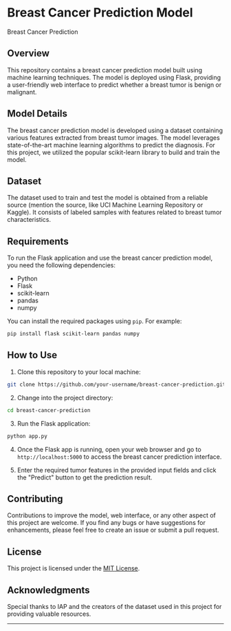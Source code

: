 # Breast Cancer Prediction Model

Breast Cancer Prediction

## Overview

This repository contains a breast cancer prediction model built using machine learning techniques. The model is deployed using Flask, providing a user-friendly web interface to predict whether a breast tumor is benign or malignant.

## Model Details

The breast cancer prediction model is developed using a dataset containing various features extracted from breast tumor images. The model leverages state-of-the-art machine learning algorithms to predict the diagnosis. For this project, we utilized the popular scikit-learn library to build and train the model.

## Dataset

The dataset used to train and test the model is obtained from a reliable source (mention the source, like UCI Machine Learning Repository or Kaggle). It consists of labeled samples with features related to breast tumor characteristics.

## Requirements

To run the Flask application and use the breast cancer prediction model, you need the following dependencies:

- Python
- Flask 
- scikit-learn 
- pandas 
- numpy 

You can install the required packages using `pip`. For example:

```bash
pip install flask scikit-learn pandas numpy
```

## How to Use

1. Clone this repository to your local machine:

```bash
git clone https://github.com/your-username/breast-cancer-prediction.git
```

2. Change into the project directory:

```bash
cd breast-cancer-prediction
```

3. Run the Flask application:

```bash
python app.py
```

4. Once the Flask app is running, open your web browser and go to `http://localhost:5000` to access the breast cancer prediction interface.

5. Enter the required tumor features in the provided input fields and click the "Predict" button to get the prediction result.

## Contributing

Contributions to improve the model, web interface, or any other aspect of this project are welcome. If you find any bugs or have suggestions for enhancements, please feel free to create an issue or submit a pull request.

## License

This project is licensed under the [MIT License](LICENSE).

## Acknowledgments

Special thanks to IAP and the creators of the dataset used in this project for providing valuable resources.

---

